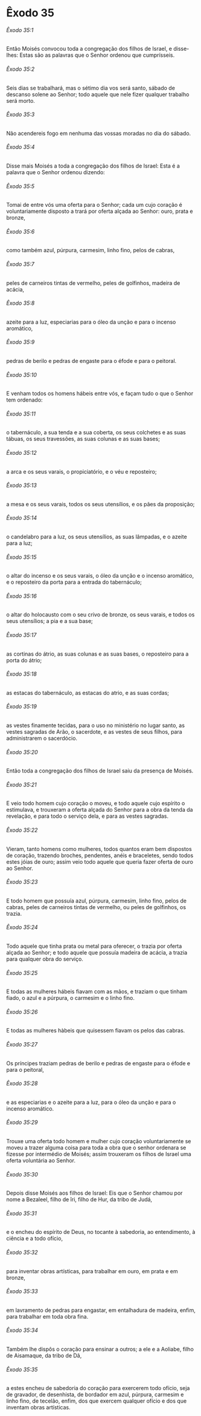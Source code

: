 # Êxodo 35

###### Êxodo 35:1

Então Moisés convocou toda a congregação dos filhos de Israel, e disse-lhes: Estas são as palavras que o Senhor ordenou que cumprísseis.

###### Êxodo 35:2

Seis dias se trabalhará, mas o sétimo dia vos será santo, sábado de descanso solene ao Senhor; todo aquele que nele fizer qualquer trabalho será morto.

###### Êxodo 35:3

Não acendereis fogo em nenhuma das vossas moradas no dia do sábado.

###### Êxodo 35:4

Disse mais Moisés a toda a congregação dos filhos de Israel: Esta é a palavra que o Senhor ordenou dizendo:

###### Êxodo 35:5

Tomai de entre vós uma oferta para o Senhor; cada um cujo coração é voluntariamente disposto a trará por oferta alçada ao Senhor: ouro, prata e bronze,

###### Êxodo 35:6

como também azul, púrpura, carmesim, linho fino, pelos de cabras,

###### Êxodo 35:7

peles de carneiros tintas de vermelho, peles de golfinhos, madeira de acácia,

###### Êxodo 35:8

azeite para a luz, especiarias para o óleo da unção e para o incenso aromático,

###### Êxodo 35:9

pedras de berilo e pedras de engaste para o éfode e para o peitoral.

###### Êxodo 35:10

E venham todos os homens hábeis entre vós, e façam tudo o que o Senhor tem ordenado:

###### Êxodo 35:11

o tabernáculo, a sua tenda e a sua coberta, os seus colchetes e as suas tábuas, os seus travessões, as suas colunas e as suas bases;

###### Êxodo 35:12

a arca e os seus varais, o propiciatório, e o véu e reposteiro;

###### Êxodo 35:13

a mesa e os seus varais, todos os seus utensílios, e os pães da proposição;

###### Êxodo 35:14

o candelabro para a luz, os seus utensílios, as suas lâmpadas, e o azeite para a luz;

###### Êxodo 35:15

o altar do incenso e os seus varais, o óleo da unção e o incenso aromático, e o reposteiro da porta para a entrada do tabernáculo;

###### Êxodo 35:16

o altar do holocausto com o seu crivo de bronze, os seus varais, e todos os seus utensílios; a pia e a sua base;

###### Êxodo 35:17

as cortinas do átrio, as suas colunas e as suas bases, o reposteiro para a porta do átrio;

###### Êxodo 35:18

as estacas do tabernáculo, as estacas do atrio, e as suas cordas;

###### Êxodo 35:19

as vestes finamente tecidas, para o uso no ministério no lugar santo, as vestes sagradas de Arão, o sacerdote, e as vestes de seus filhos, para administrarem o sacerdócio.

###### Êxodo 35:20

Então toda a congregação dos filhos de Israel saiu da presença de Moisés.

###### Êxodo 35:21

E veio todo homem cujo coração o moveu, e todo aquele cujo espírito o estimulava, e trouxeram a oferta alçada do Senhor para a obra da tenda da revelação, e para todo o serviço dela, e para as vestes sagradas.

###### Êxodo 35:22

Vieram, tanto homens como mulheres, todos quantos eram bem dispostos de coração, trazendo broches, pendentes, anéis e braceletes, sendo todos estes jóias de ouro; assim veio todo aquele que queria fazer oferta de ouro ao Senhor.

###### Êxodo 35:23

E todo homem que possuía azul, púrpura, carmesim, linho fino, pelos de cabras, peles de carneiros tintas de vermelho, ou peles de golfinhos, os trazia.

###### Êxodo 35:24

Todo aquele que tinha prata ou metal para oferecer, o trazia por oferta alçada ao Senhor; e todo aquele que possuía madeira de acácia, a trazia para qualquer obra do serviço.

###### Êxodo 35:25

E todas as mulheres hábeis fiavam com as mãos, e traziam o que tinham fiado, o azul e a púrpura, o carmesim e o linho fino.

###### Êxodo 35:26

E todas as mulheres hàbeis que quisessem fiavam os pelos das cabras.

###### Êxodo 35:27

Os príncipes traziam pedras de berilo e pedras de engaste para o éfode e para o peitoral,

###### Êxodo 35:28

e as especiarias e o azeite para a luz, para o óleo da unção e para o incenso aromático.

###### Êxodo 35:29

Trouxe uma oferta todo homem e mulher cujo coração voluntariamente se moveu a trazer alguma coisa para toda a obra que o senhor ordenara se fizesse por intermédio de Moisés; assim trouxeram os filhos de Israel uma oferta voluntária ao Senhor.

###### Êxodo 35:30

Depois disse Moisés aos filhos de Israel: Eis que o Senhor chamou por nome a Bezaleel, filho de îri, filho de Hur, da tribo de Judá,

###### Êxodo 35:31

e o encheu do espírito de Deus, no tocante à sabedoria, ao entendimento, à ciência e a todo ofício,

###### Êxodo 35:32

para inventar obras artísticas, para trabalhar em ouro, em prata e em bronze,

###### Êxodo 35:33

em lavramento de pedras para engastar, em entalhadura de madeira, enfim, para trabalhar em toda obra fina.

###### Êxodo 35:34

Também lhe dispôs o coração para ensinar a outros; a ele e a Aoliabe, filho de Aisamaque, da tribo de Dã,

###### Êxodo 35:35

a estes encheu de sabedoria do coração para exercerem todo ofício, seja de gravador, de desenhista, de bordador em azul, púrpura, carmesim e linho fino, de tecelão, enfim, dos que exercem qualquer ofício e dos que inventam obras artísticas.

